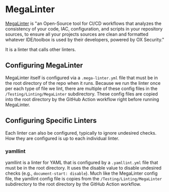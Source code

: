 # MegaLinter

[MegaLinter](https://megalinter.io/latest/) is "an Open-Source tool for CI/CD workflows that analyzes the consistency of your code, IAC, configuration, and scripts in your repository sources, to ensure all your projects sources are clean and formatted whatever IDE/toolbox is used by their developers, powered by OX Security."

It is a linter that calls other linters.

## Configuring MegaLinter

MegaLinter itself is configured via a `.mega-linter.yml` file that must be in the root directory of the repo when it runs. Because we run the linter once per each type of file we lint, there are multiple of these config files in the `/Testing/Linting/MegaLinter` subdirectory. These config files are copied into the root directory by the GitHub Action workflow right before running MegaLinter.

## Configuring Specific Linters

Each linter can also be configured, typically to ignore undesired checks. How they are configured is up to each individual linter.

### yamllint

yamllint is a linter for YAML that is configured by a `.yamllint.yml` file that must be in the root directory. It uses the disable value to disable undesired checks (e.g., `document-start: disable`). Much like the MegaLinter config file, the yamllint config file is copies from the `/Testing/Linting/MegaLinter` subdirectory to the root directory by the GitHub Action workflow.
